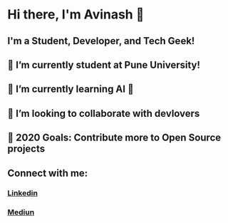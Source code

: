 # Hi there, I'm Avinash 👋
## I'm a Student, Developer, and Tech Geek!
## 🔭 I’m currently student at Pune University!
## 🌱 I’m currently learning AI 🤣
## 👯 I’m looking to collaborate with devlovers
## 🥅 2020 Goals: Contribute more to Open Source projects

## Connect with me:
### [Linkedin](https://www.linkedin.com/in/avinkumar/)
### [Mediun](https://medium.com/@avinashshah099)
